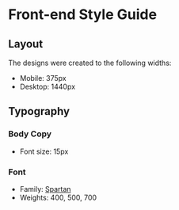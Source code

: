 # Front-end Style Guide

## Layout

The designs were created to the following widths:

- Mobile: 375px
- Desktop: 1440px



## Typography

### Body Copy

- Font size: 15px

### Font

- Family: [Spartan](https://fonts.google.com/specimen/Spartan)
- Weights: 400, 500, 700
